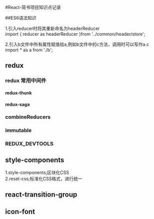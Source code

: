 #React-简书项目知识点记录

##ES6语法知识

1.引入reducer时将其重新命名为headerReducer  
import { reducer as headerReducer }from '../common/header/store';  

2.引入b文件中所有属性赋值给a,例如b文件中的c方法，调用时可以写作a.c  
import * as a from './b';  


## redux

### redux 常用中间件

#### redux-thunk

#### redux-saga

### combineReducers

### immutable

### REDUX_DEVTOOLS

## style-components
1.style-components;区块化CSS  
2.reset-css;标准化CSS格式，进行统一  

## react-transition-group

## icon-font

